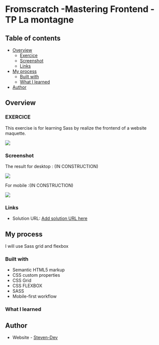 # Fromscratch -Mastering Frontend - TP La montagne

## Table of contents

- [Overview](#overview)
  - [Exercice](#the-challenge)
  - [Screenshot](#screenshot)
  - [Links](#links)
- [My process](#my-process)
  - [Built with](#built-with)
  - [What I learned](#what-i-learned)
- [Author](#author)

## Overview

### EXERCICE

This exercise is for learning Sass by realize the frontend of a website maquette.

![](./maquette-desktop.png)

### Screenshot

The result for desktop : (IN CONSTRUCTION)

![](.)

For mobile :(IN CONSTRUCTION)

![](.)

### Links

- Solution URL: [Add solution URL here](https://stv-devl.github.io//)

## My process

I will use Sass grid and flexbox

### Built with

- Semantic HTML5 markup
- CSS custom properties
- CSS Grid
- CSS FLEXBOX
- SASS
- Mobile-first workflow

### What I learned

## Author

- Website - [Steven-Dev](https://github.com/Stv-devl)
